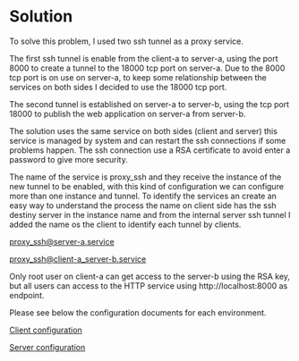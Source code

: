 # Solution

To solve this problem, I used two ssh tunnel as a proxy service.

The first ssh tunnel is enable from the client-a to server-a,  using the port 8000 to create a tunnel to the 18000 tcp port on server-a.  Due to the 8000 tcp port is on use on server-a, to keep some relationship between the services on both sides I decided to use the 18000 tcp port.   

The second tunnel is established on server-a to server-b, using the tcp port 18000 to publish the web application on server-a from server-b.

The solution uses the same service on both sides (client and server) this service is managed by system and can restart the ssh connections if some problems happen. The ssh connection use a RSA certificate to avoid enter a password to give more security.

The name of the service is proxy_ssh and they receive the instance of the new tunnel to be enabled, with this kind of configuration we can configure more than one instance and tunnel. 
To identify the services an create an easy way to understand the process the name on client side has the ssh destiny server in the instance name and from the internal server ssh tunnel I added the name os the client to identify each tunnel by clients.

proxy_ssh@server-a.service 

proxy_ssh@client-a_server-b.service

Only root user on client-a can get access to the server-b using the RSA key, but all users can access to the HTTP service using http://localhost:8000 as endpoint.

Please see below the configuration documents for each environment.

[Client configuration](client_side.md)

[Server configuration](server_side.md)